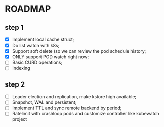 # ROADMAP

## step 1

- [x] Implement local cache struct;
- [x] Do list watch with k8s;
- [x] Support soft delete (so we can review the pod schedule history;
- [x] ONLY support POD watch right now;
- [ ] Basic CURD operations;
- [ ] Indexing

## step 2

- [ ] Leader election and replication, make kstore high available;
- [ ] Snapshot, WAL and persistent;
- [ ] Implement TTL and sync remote backend by period;
- [ ] Ratelimit with crashloop pods and customize controller like kubewatch project
